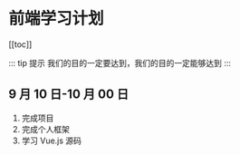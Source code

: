 # 前端学习计划

[[toc]]

::: tip 提示
我们的目的一定要达到，我们的目的一定能够达到
:::

## 9 月 10 日-10 月 00 日

1. 完成项目
2. 完成个人框架
3. 学习 Vue.js 源码
